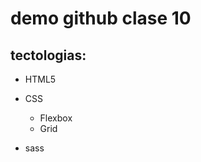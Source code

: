 # demo github clase 10

## tectologias:

* HTML5
* CSS

     * Flexbox
     * Grid  
     
* sass

###


